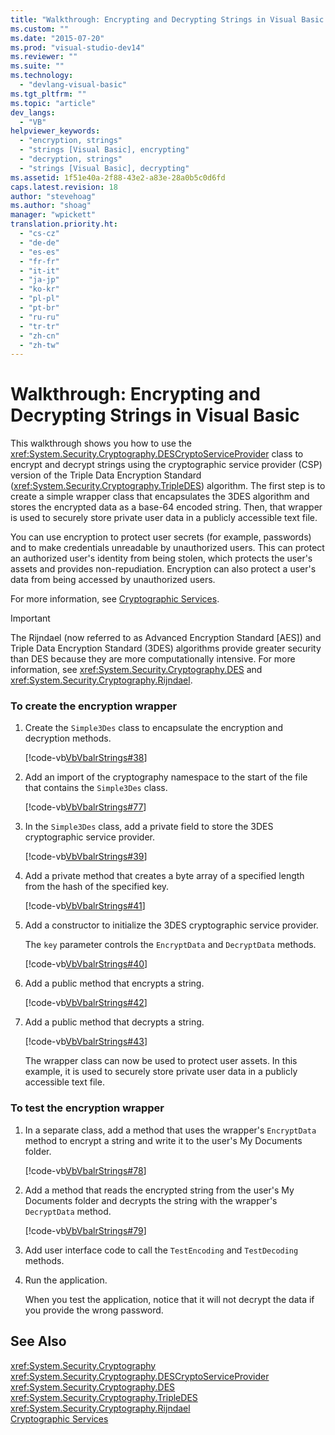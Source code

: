 ```yaml
---
title: "Walkthrough: Encrypting and Decrypting Strings in Visual Basic | Microsoft Docs"
ms.custom: ""
ms.date: "2015-07-20"
ms.prod: "visual-studio-dev14"
ms.reviewer: ""
ms.suite: ""
ms.technology: 
  - "devlang-visual-basic"
ms.tgt_pltfrm: ""
ms.topic: "article"
dev_langs: 
  - "VB"
helpviewer_keywords: 
  - "encryption, strings"
  - "strings [Visual Basic], encrypting"
  - "decryption, strings"
  - "strings [Visual Basic], decrypting"
ms.assetid: 1f51e40a-2f88-43e2-a83e-28a0b5c0d6fd
caps.latest.revision: 18
author: "stevehoag"
ms.author: "shoag"
manager: "wpickett"
translation.priority.ht: 
  - "cs-cz"
  - "de-de"
  - "es-es"
  - "fr-fr"
  - "it-it"
  - "ja-jp"
  - "ko-kr"
  - "pl-pl"
  - "pt-br"
  - "ru-ru"
  - "tr-tr"
  - "zh-cn"
  - "zh-tw"
---
```

# Walkthrough: Encrypting and Decrypting Strings in Visual Basic
This walkthrough shows you how to use the <xref:System.Security.Cryptography.DESCryptoServiceProvider> class to encrypt and decrypt strings using the cryptographic service provider (CSP) version of the Triple Data Encryption Standard (<xref:System.Security.Cryptography.TripleDES>) algorithm. The first step is to create a simple wrapper class that encapsulates the 3DES algorithm and stores the encrypted data as a base-64 encoded string. Then, that wrapper is used to securely store private user data in a publicly accessible text file.  
  
 You can use encryption to protect user secrets (for example, passwords) and to make credentials unreadable by unauthorized users. This can protect an authorized user's identity from being stolen, which protects the user's assets and provides non-repudiation. Encryption can also protect a user's data from being accessed by unauthorized users.  
  
 For more information, see [Cryptographic Services](../Topic/Cryptographic%20Services.md).  
  
> [!IMPORTANT]
>  The Rijndael (now referred to as Advanced Encryption Standard [AES]) and Triple Data Encryption Standard (3DES) algorithms provide greater security than DES because they are more computationally intensive. For more information, see <xref:System.Security.Cryptography.DES> and <xref:System.Security.Cryptography.Rijndael>.  
  
### To create the encryption wrapper  
  
1.  Create the `Simple3Des` class to encapsulate the encryption and decryption methods.  
  
     [!code-vb[VbVbalrStrings#38](../../../../visual-basic/language-reference/functions/codesnippet/VisualBasic/walkthrough-encrypting-and-decrypting-strings_1.vb)]  
  
2.  Add an import of the cryptography namespace to the start of the file that contains the `Simple3Des` class.  
  
     [!code-vb[VbVbalrStrings#77](../../../../visual-basic/language-reference/functions/codesnippet/VisualBasic/walkthrough-encrypting-and-decrypting-strings_2.vb)]  
  
3.  In the `Simple3Des` class, add a private field to store the 3DES cryptographic service provider.  
  
     [!code-vb[VbVbalrStrings#39](../../../../visual-basic/language-reference/functions/codesnippet/VisualBasic/walkthrough-encrypting-and-decrypting-strings_3.vb)]  
  
4.  Add a private method that creates a byte array of a specified length from the hash of the specified key.  
  
     [!code-vb[VbVbalrStrings#41](../../../../visual-basic/language-reference/functions/codesnippet/VisualBasic/walkthrough-encrypting-and-decrypting-strings_4.vb)]  
  
5.  Add a constructor to initialize the 3DES cryptographic service provider.  
  
     The `key` parameter controls the `EncryptData` and `DecryptData` methods.  
  
     [!code-vb[VbVbalrStrings#40](../../../../visual-basic/language-reference/functions/codesnippet/VisualBasic/walkthrough-encrypting-and-decrypting-strings_5.vb)]  
  
6.  Add a public method that encrypts a string.  
  
     [!code-vb[VbVbalrStrings#42](../../../../visual-basic/language-reference/functions/codesnippet/VisualBasic/walkthrough-encrypting-and-decrypting-strings_6.vb)]  
  
7.  Add a public method that decrypts a string.  
  
     [!code-vb[VbVbalrStrings#43](../../../../visual-basic/language-reference/functions/codesnippet/VisualBasic/walkthrough-encrypting-and-decrypting-strings_7.vb)]  
  
     The wrapper class can now be used to protect user assets. In this example, it is used to securely store private user data in a publicly accessible text file.  
  
### To test the encryption wrapper  
  
1.  In a separate class, add a method that uses the wrapper's `EncryptData` method to encrypt a string and write it to the user's My Documents folder.  
  
     [!code-vb[VbVbalrStrings#78](../../../../visual-basic/language-reference/functions/codesnippet/VisualBasic/walkthrough-encrypting-and-decrypting-strings_8.vb)]  
  
2.  Add a method that reads the encrypted string from the user's My Documents folder and decrypts the string with the wrapper's `DecryptData` method.  
  
     [!code-vb[VbVbalrStrings#79](../../../../visual-basic/language-reference/functions/codesnippet/VisualBasic/walkthrough-encrypting-and-decrypting-strings_9.vb)]  
  
3.  Add user interface code to call the `TestEncoding` and `TestDecoding` methods.  
  
4.  Run the application.  
  
     When you test the application, notice that it will not decrypt the data if you provide the wrong password.  
  
## See Also  
 <xref:System.Security.Cryptography>   
 <xref:System.Security.Cryptography.DESCryptoServiceProvider>   
 <xref:System.Security.Cryptography.DES>   
 <xref:System.Security.Cryptography.TripleDES>   
 <xref:System.Security.Cryptography.Rijndael>   
 [Cryptographic Services](../Topic/Cryptographic%20Services.md)
